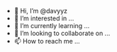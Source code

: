 - 👋 Hi, I’m @davyyz
- 👀 I’m interested in ...
- 🌱 I’m currently learning ...
- 💞️ I’m looking to collaborate on ...
- 📫 How to reach me ...

<!---
davyyz/davyyz is a ✨ special ✨ repository because its `README.md` (this file) appears on your GitHub profile.
You can click the Preview link to take a look at your changes.
--->
